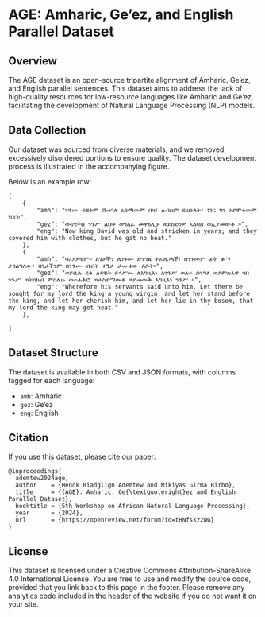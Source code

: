 # AGE: Amharic, Ge’ez, and English Parallel Dataset

## Overview

The AGE dataset is an open-source tripartite alignment of Amharic, Ge’ez, and English parallel sentences. This dataset aims to address the lack of high-quality resources for low-resource languages like Amharic and Ge’ez, facilitating the development of Natural Language Processing (NLP) models.



## Data Collection

Our dataset was sourced from diverse materials, and we removed excessively disordered portions to ensure quality. The dataset development process is illustrated in the accompanying figure.

Below is an example row:
```
[
    {
        "amh": "ንጉሡ ዳዊትም ሸመገለ ዕድሜውም በዛ፤ ልብስም ደረቡለት፥ ነገር ግን አይሞቀውም ነበር።",
        "gez": "ወዳዊትሰ ንጉሥ ልህቀ ወኀለፈ መዋዕሊሁ ወይከድንዎ አልባሰ ወኢያመውቆ ።",
        "eng": "Now king David was old and stricken in years; and they covered him with clothes, but he gat no heat."
    },
    {
        "amh": "ባሪያዎቹም። ለጌታችን ለንጉሡ ድንግል ትፈለጋለች፤ በንጉሡም ፊት ቆማ ታገልግለው፥ በጌታችንም በንጉሡ ብብት ተኝታ ታሙቀው አሉት።",
        "gez": "ወይቤሉ ደቁ ለዳዊት ይኅሥሡ ለእግዚእነ ለንጉሥ ወለተ ድንግለ ወያምጽእዋ ኀበ ንጉሥ ወትሰክብ ምስሌሁ ወተሐቅፎ ወታስተማውቆ ወይመውቅ እግዚእነ ንጉሥ ።",
        "eng": "Wherefore his servants said unto him, Let there be sought for my lord the king a young virgin: and let her stand before the king, and let her cherish him, and let her lie in thy bosom, that my lord the king may get heat."
    },

]
```

## Dataset Structure

The dataset is available in both CSV and JSON formats, with columns tagged for each language:

- `amh`: Amharic
- `gez`: Ge’ez
- `eng`: English


## Citation

If you use this dataset, please cite our paper:

```
@inproceedings{
  ademtew2024age,
  author    = {Henok Biadglign Ademtew and Mikiyas Girma Birbo},
  title     = {{AGE}: Amharic, Ge{\textquoteright}ez and English Parallel Dataset},
  booktitle = {5th Workshop on African Natural Language Processing},
  year      = {2024},
  url       = {https://openreview.net/forum?id=tHNfskz2WG}
}
```

## License

This dataset is licensed under a Creative Commons Attribution-ShareAlike 4.0 International License. You are free to use and modify the source code, provided that you link back to this page in the footer. Please remove any analytics code included in the header of the website if you do not want it on your site.

